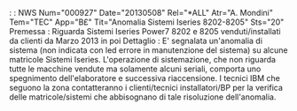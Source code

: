  :  : NWS Num="000927" Date="20130508" Rel="*ALL" Atr="A. Mondini" Tem="TEC" App="B£" Tit="Anomalia Sistemi Iseries 8202-8205" Sts="20"
Premessa : 
Riguarda Sistemi Iseries Power7 8202 e 8205 venduti/installati da clienti da Marzo 2013 in poi 
Dettaglio : 
E' segnalata un'anomalia di sistema (non indicata con led errore in  manutenzione del sistema) su alcune matricole Sistemi Iseries.
L'operazione di sistemazione, che non riguarda tutte le macchine vendute ma solamente alcuni seriali, comporta uno spegnimento dell'elaboratore e successiva riaccensione.
I tecnici IBM che seguono la zona contatteranno i clienti/tecnici installatori/BP per la verifica delle matricole/sistemi che abbisognano di tale risoluzione dell'anomalia.
